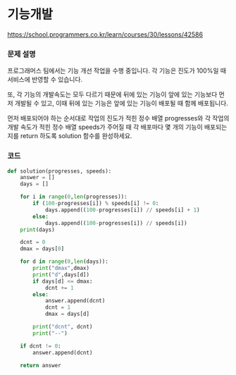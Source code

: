 # 기능개발
https://school.programmers.co.kr/learn/courses/30/lessons/42586

### 문제 설명
프로그래머스 팀에서는 기능 개선 작업을 수행 중입니다. 각 기능은 진도가 100%일 때 서비스에 반영할 수 있습니다.

또, 각 기능의 개발속도는 모두 다르기 때문에 뒤에 있는 기능이 앞에 있는 기능보다 먼저 개발될 수 있고, 이때 뒤에 있는 기능은 앞에 있는 기능이 배포될 때 함께 배포됩니다.

먼저 배포되어야 하는 순서대로 작업의 진도가 적힌 정수 배열 progresses와 각 작업의 개발 속도가 적힌 정수 배열 speeds가 주어질 때 각 배포마다 몇 개의 기능이 배포되는지를 return 하도록 solution 함수를 완성하세요.

### 코드
```python
def solution(progresses, speeds):
    answer = []
    days = []

    for i in range(0,len(progresses)):
        if (100-progresses[i]) % speeds[i] != 0:
            days.append((100-progresses[i]) // speeds[i] + 1)
        else:
            days.append((100-progresses[i]) // speeds[i])
    print(days)

    dcnt = 0
    dmax = days[0]

    for d in range(0,len(days)):
        print("dmax",dmax)
        print("d",days[d])
        if days[d] <= dmax:
            dcnt += 1
        else:
            answer.append(dcnt)
            dcnt = 1
            dmax = days[d]

        print("dcnt", dcnt)
        print("--")

    if dcnt != 0:
        answer.append(dcnt)

    return answer
```
